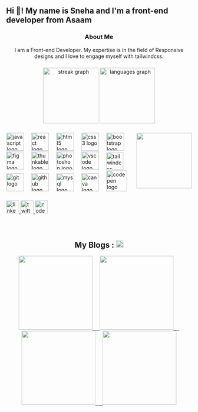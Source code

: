 <h2 align="left">Hi 👋! My name is Sneha and I'm a front-end developer from Asaam</h2>

<h3 align = center> 
  About Me
</h3>
<p align = center>
I am a Front-end Developer. My expertise is in the field of Responsive designs and I love to engage myself with tailwindcss.
</p>

###

<div align="center">
  <img src="https://streak-stats.demolab.com?user=snehap02&locale=en&mode=daily&theme=dracula&hide_border=false&border_radius=5" height="150" alt="streak graph"  />
  <img src="https://github-readme-stats.vercel.app/api/top-langs?username=snehap02&locale=en&hide_title=false&layout=compact&card_width=320&langs_count=5&theme=dracula&hide_border=false" height="150" alt="languages graph"  />
</div>

###

<img align="right" height="150" src="https://i.imgflip.com/65efzo.gif"  />

###

<div align="left">
  <img src="https://cdn.jsdelivr.net/gh/devicons/devicon/icons/javascript/javascript-original.svg" height="48" alt="javascript logo"  />
  <img width="12" />
  <img src="https://cdn.jsdelivr.net/gh/devicons/devicon/icons/react/react-original.svg" height="48" alt="react logo"  />
  <img width="12" />
  <img src="https://cdn.jsdelivr.net/gh/devicons/devicon/icons/html5/html5-original.svg" height="48" alt="html5 logo"  />
  <img width="12" />
  <img src="https://cdn.jsdelivr.net/gh/devicons/devicon/icons/css3/css3-original.svg" height="48" alt="css3 logo"  />
  <img width="12" />
  <img src="https://cdn.jsdelivr.net/gh/devicons/devicon/icons/bootstrap/bootstrap-original.svg" height="48" alt="bootstrap logo"  />
  <img width="12" />
  <img src="https://cdn.jsdelivr.net/gh/devicons/devicon/icons/figma/figma-original.svg" height="48" alt="figma logo"  />
  <img width="12" />
  <img src="https://github.com/snehap02/snehap02/assets/58648780/3cec044b-791a-49b5-9950-297215350397" height="48" alt="thunkable logo"  />
  <img width="12" />
  <img src="https://cdn.jsdelivr.net/gh/devicons/devicon/icons/photoshop/photoshop-plain.svg" height="48" alt="photoshop logo"  />
  <img width="12" />
  <img src="https://cdn.jsdelivr.net/gh/devicons/devicon/icons/vscode/vscode-original.svg" height="48" alt="vscode logo"  />
  <img width="12" />
  <img src="https://github.com/snehap02/snehap02/assets/58648780/0c83bf36-1c56-4578-97c7-db619caffded" height="46" alt="tailwindcss logo"  />
  <img width="12" />
  <img src="https://cdn.jsdelivr.net/gh/devicons/devicon/icons/git/git-original.svg" height="48" alt="git logo"  />
  <img width="12" />
  <img src="https://github.com/snehap02/snehap02/assets/58648780/1d7c3207-44b5-40a9-81b7-3c5a4426440e" height="48" alt="github logo"  />
  <img width="12" />
  <img src="https://cdn.jsdelivr.net/gh/devicons/devicon/icons/mysql/mysql-original.svg" height="48" alt="mysql logo"  />
  <img width="12" />
  <img src="https://cdn.jsdelivr.net/gh/devicons/devicon/icons/canva/canva-original.svg" height="48" alt="canva logo"  />
  <img width="12" />
  <img src="https://github.com/snehap02/snehap02/assets/58648780/7bfa20a5-1c8a-4aeb-a817-08549818d6bd" height="56" alt="codepen logo"  />
</div>

###

<div align="left">
  <a href="https://www.linkedin.com/in/sneha-purkayastha-3b3aa1160/" target="_blank">
    <img src="https://img.shields.io/static/v1?message=LinkedIn&logo=linkedin&label=&color=0077B5&logoColor=white&labelColor=&style=for-the-badge" height="35" alt="linkedin logo"  />
  </a>
  <a href="https://twitter.com/SnehaPurkayast8" target="_blank">
    <img src="https://img.shields.io/static/v1?message=Twitter&logo=twitter&label=&color=1DA1F2&logoColor=white&labelColor=&style=for-the-badge" height="35" alt="twitter logo"  />
  </a>
  <a href="https://codepen.io/snehap02" target="_blank">
    <img src="https://img.shields.io/static/v1?message=Codepen&logo=codepen&label=&color=000000&logoColor=white&labelColor=&style=for-the-badge" height="35" alt="codepen logo"  />
  </a>
</div>

###

<br clear="both">

<h2 align = center>
  My Blogs : <a href = "https://snehapurkayastha.hashnode.dev/"><img src = "https://user-images.githubusercontent.com/58648780/227184034-b943bf82-5186-4643-b96e-af7c4e070166.png" width ="20"></a>
</h2>
<p align = center>
  <a href = "https://snehapurkayastha.hashnode.dev/10-amazing-vs-code-extensions-for-web-developers"><img src = "https://user-images.githubusercontent.com/58648780/227187406-cd7499a5-9364-4720-abc8-64c4a9e458d6.png" width="200">
    &nbsp;
    &nbsp;
  <a href = "https://snehapurkayastha.hashnode.dev/exploring-the-window-console"><img src = "https://user-images.githubusercontent.com/58648780/227187979-dd40eda8-3b10-4e42-83ad-31d2cc49e8bf.png" width="200">
    &nbsp;
    &nbsp;
  <a href = "https://snehapurkayastha.hashnode.dev/javascript-arrays"><img src = "https://user-images.githubusercontent.com/58648780/227188521-eef5b280-cc01-413b-bf66-42eda31c0f30.png" width="200">
    &nbsp;
    &nbsp;
  <a href = "https://snehapurkayastha.hashnode.dev/everything-you-need-to-know-from-installing-tailwindcss-to-deploying-a-tailwind-website-to-production"><img src = "https://user-images.githubusercontent.com/58648780/227188823-47ba031d-f98e-4bf7-b12e-3fb760b62747.png" width="200">
</p>

###
